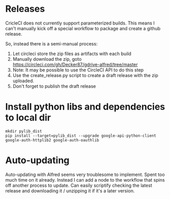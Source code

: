 # Releases

CricleCI does not currently support parameterized builds. This means I can't manually kick off a special workflow to package and create a github release.

So, instead there is a semi-manual process:

1. Let circleci store the zip files as artifacts with each build
2. Manually download the zip, goto https://circleci.com/gh/Decker87/gdrive-alfred/tree/master
  1. Note: It may be possible to use the CircleCI API to do this step
3. Use the create_release.py script to create a draft release with the zip uploaded.
4. Don't forget to publish the draft release

# Install python libs and dependencies to local dir

```
mkdir pylib_dist
pip install --target=pylib_dist --upgrade google-api-python-client google-auth-httplib2 google-auth-oauthlib
```

# Auto-updating

Auto-updating with Alfred seems very troublesome to implement. Spent too much time on it already.
Instead I can add a node to the workflow that spins off another process to update. Can easily scriptify checking the latest release and downloading it / unzipping it if it's a later version.
